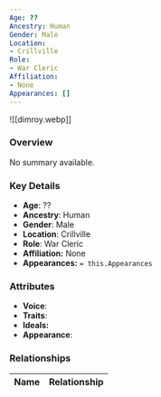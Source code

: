 ```yaml
---
Age: ??
Ancestry: Human
Gender: Male
Location:
- Crillville
Role:
- War Cleric
Affiliation:
- None
Appearances: []
---
```


![[dimroy.webp]]

### Overview
No summary available.

### Key Details
- **Age**: ??
- **Ancestry**: Human
- **Gender**: Male
- **Location**: Crillville
- **Role**: War Cleric
- **Affiliation:** None
- **Appearances:** `= this.Appearances`

### Attributes
- **Voice**: 
- **Traits**: 
- **Ideals:** 
- **Appearance**:

### Relationships

| Name  | Relationship |
| ----- | ------------ |
